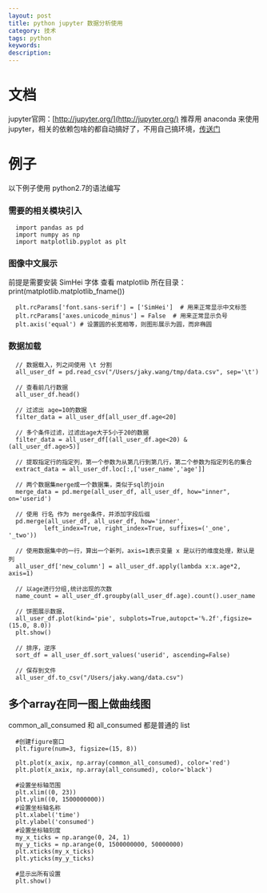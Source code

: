 ```yaml
---
layout: post
title: python jupyter 数据分析使用
category: 技术
tags: python
keywords:
description:
---
```


# 文档
jupyter官网：[http://jupyter.org/](http://jupyter.org/)
推荐用 anaconda 来使用jupyter，相关的依赖包啥的都自动搞好了，不用自己搞环境，[传送门](https://www.anaconda.com/download/#macos)

# 例子
以下例子使用 python2.7的语法编写

### 需要的相关模块引入

      import pandas as pd
      import numpy as np
      import matplotlib.pyplot as plt

### 图像中文展示
前提是需要安装 SimHei 字体
查看 matplotlib 所在目录：print(matplotlib.matplotlib_fname())

      plt.rcParams['font.sans-serif'] = ['SimHei']  # 用来正常显示中文标签
      plt.rcParams['axes.unicode_minus'] = False  # 用来正常显示负号
      plt.axis('equal') # 设置圆的长宽相等，则图形展示为圆，而非椭圆

### 数据加载

      // 数据载入，列之间使用 \t 分割
      all_user_df = pd.read_csv("/Users/jaky.wang/tmp/data.csv", sep='\t')

      // 查看前几行数据
      all_user_df.head()

      // 过滤出 age=10的数据
      filter_data = all_user_df[all_user_df.age<20]

      // 多个条件过滤，过滤出age大于5小于20的数据
      filter_data = all_user_df[(all_user_df.age<20) & (all_user_df.age>5)]

      // 提取指定行的指定列，第一个参数为从第几行到第几行，第二个参数为指定列名的集合
      extract_data = all_user_df.loc[:,['user_name','age']]

      // 两个数据集merge成一个数据集，类似于sql的join
      merge_data = pd.merge(all_user_df, all_user_df, how="inner", on='userid')

      // 使用 行名 作为 merge条件，并添加字段后缀
      pd.merge(all_user_df, all_user_df, how='inner',
              left_index=True, right_index=True, suffixes=('_one', '_two'))

      // 使用数据集中的一行，算出一个新列，axis=1表示变量 x 是以行的维度处理，默认是列
      all_user_df['new_column'] = all_user_df.apply(lambda x:x.age*2, axis=1)

      // 以age进行分组,统计出现的次数
      name_count = all_user_df.groupby(all_user_df.age).count().user_name

      // 饼图展示数据，
      all_user_df.plot(kind='pie', subplots=True,autopct='%.2f',figsize=(15.0, 8.0))
      plt.show()

      // 排序，逆序
      sort_df = all_user_df.sort_values('userid', ascending=False)

      // 保存到文件
      all_user_df.to_csv("/Users/jaky.wang/data.csv")


## 多个array在同一图上做曲线图

common_all_consumed 和 all_consumed 都是普通的 list

      #创建figure窗口
      plt.figure(num=3, figsize=(15, 8))

      plt.plot(x_axix, np.array(common_all_consumed), color='red')
      plt.plot(x_axix, np.array(all_consumed), color='black')

      #设置坐标轴范围
      plt.xlim((0, 23))
      plt.ylim((0, 1500000000))
      #设置坐标轴名称
      plt.xlabel('time')
      plt.ylabel('consumed')
      #设置坐标轴刻度
      my_x_ticks = np.arange(0, 24, 1)
      my_y_ticks = np.arange(0, 1500000000, 50000000)
      plt.xticks(my_x_ticks)
      plt.yticks(my_y_ticks)

      #显示出所有设置
      plt.show()
